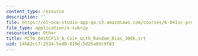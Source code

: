 ```yaml
---
content_type: resource
description: ''
file: https://ol-ocw-studio-app-qa.s3.amazonaws.com/courses/6-041sc-probabilistic-systems-analysis-and-applied-probability-fall-2013/14b82cc725345ed0819d5d25a03c9f03_MIT6_041SCF13_A_Coin_with_Random_Bias_300k.vtt
file_type: application/x-subrip
resourcetype: Other
title: MIT6_041SCF13_A_Coin_with_Random_Bias_300k.srt
uid: 14b82cc7-2534-5ed0-819d-5d25a03c9f03
---
```


